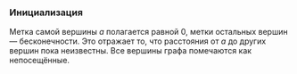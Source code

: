 ### Инициализация
Метка самой вершины $a$ полагается равной $0$, метки остальных вершин — бесконечности.
Это отражает то, что расстояния от $a$ до других вершин пока неизвестны.
Все вершины графа помечаются как непосещённые.